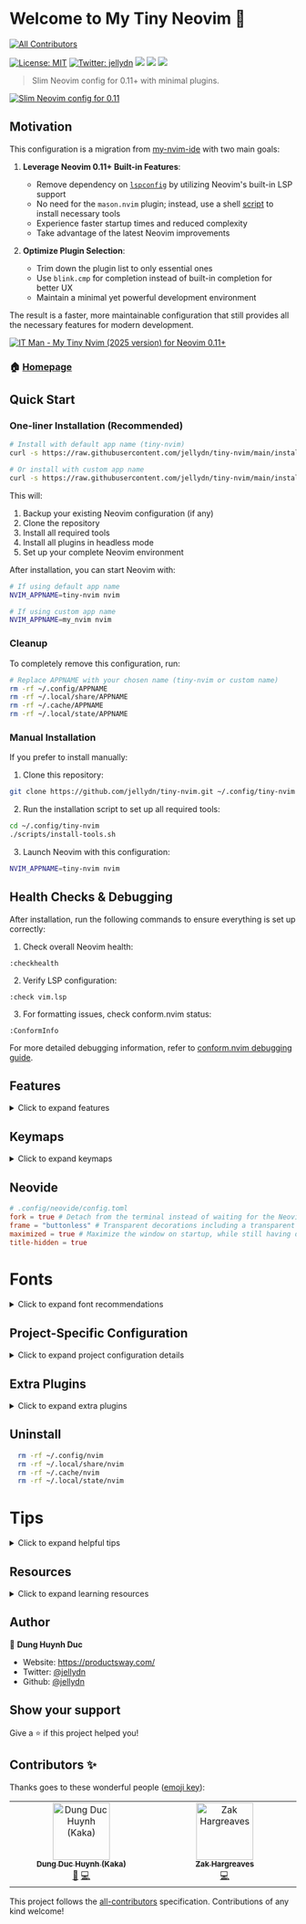 # Welcome to My Tiny Neovim 👋
<!-- ALL-CONTRIBUTORS-BADGE:START - Do not remove or modify this section -->
[![All Contributors](https://img.shields.io/badge/all_contributors-2-orange.svg?style=flat-square)](#contributors-)
<!-- ALL-CONTRIBUTORS-BADGE:END -->

[![License: MIT](https://img.shields.io/badge/License-MIT-yellow.svg)](#)
[![Twitter: jellydn](https://img.shields.io/twitter/follow/jellydn.svg?style=social)](https://twitter.com/jellydn)
<a href="https://dotfyle.com/jellydn/tiny-nvim"><img src="https://dotfyle.com/jellydn/tiny-nvim/badges/plugins?style=flat" /></a>
<a href="https://dotfyle.com/jellydn/tiny-nvim"><img src="https://dotfyle.com/jellydn/tiny-nvim/badges/leaderkey?style=flat" /></a>
<a href="https://dotfyle.com/jellydn/tiny-nvim"><img src="https://dotfyle.com/jellydn/tiny-nvim/badges/plugin-manager?style=flat" /></a>

> Slim Neovim config for 0.11+ with minimal plugins.

[![Slim Neovim config for 0.11](https://i.gyazo.com/6e351d72c2f119f70dbc55d61e9452fd.png)](https://gyazo.com/6e351d72c2f119f70dbc55d61e9452fd)

## Motivation

This configuration is a migration from [my-nvim-ide](https://github.com/jellydn/my-nvim-ide) with two main goals:

1. **Leverage Neovim 0.11+ Built-in Features**:

   - Remove dependency on [`lspconfig`](https://github.com/neovim/nvim-lspconfig/pull/3659) by utilizing Neovim's built-in LSP support
   - No need for the `mason.nvim` plugin; instead, use a shell [script](./scripts/install-tools.sh) to install necessary tools
   - Experience faster startup times and reduced complexity
   - Take advantage of the latest Neovim improvements

2. **Optimize Plugin Selection**:
   - Trim down the plugin list to only essential ones
   - Use `blink.cmp` for completion instead of built-in completion for better UX
   - Maintain a minimal yet powerful development environment

The result is a faster, more maintainable configuration that still provides all the necessary features for modern development.

[![IT Man - My Tiny Nvim (2025 version) for Neovim 0.11+](https://i.ytimg.com/vi/-N9QTQzEt0w/hqdefault.jpg)](https://www.youtube.com/watch?v=-N9QTQzEt0w)

### 🏠 [Homepage](itman.fyi)

## Quick Start

### One-liner Installation (Recommended)

```bash
# Install with default app name (tiny-nvim)
curl -s https://raw.githubusercontent.com/jellydn/tiny-nvim/main/install.sh | bash

# Or install with custom app name
curl -s https://raw.githubusercontent.com/jellydn/tiny-nvim/main/install.sh | bash -s -- --appname my_nvim
```

This will:

1. Backup your existing Neovim configuration (if any)
2. Clone the repository
3. Install all required tools
4. Install all plugins in headless mode
5. Set up your complete Neovim environment

After installation, you can start Neovim with:

```bash
# If using default app name
NVIM_APPNAME=tiny-nvim nvim

# If using custom app name
NVIM_APPNAME=my_nvim nvim
```

### Cleanup

To completely remove this configuration, run:

```bash
# Replace APPNAME with your chosen name (tiny-nvim or custom name)
rm -rf ~/.config/APPNAME
rm -rf ~/.local/share/APPNAME
rm -rf ~/.cache/APPNAME
rm -rf ~/.local/state/APPNAME
```

### Manual Installation

If you prefer to install manually:

1. Clone this repository:

```bash
git clone https://github.com/jellydn/tiny-nvim.git ~/.config/tiny-nvim
```

2. Run the installation script to set up all required tools:

```bash
cd ~/.config/tiny-nvim
./scripts/install-tools.sh
```

3. Launch Neovim with this configuration:

```bash
NVIM_APPNAME=tiny-nvim nvim
```

## Health Checks & Debugging

After installation, run the following commands to ensure everything is set up correctly:

1. Check overall Neovim health:

```vim
:checkhealth
```

2. Verify LSP configuration:

```vim
:check vim.lsp
```

3. For formatting issues, check conform.nvim status:

```vim
:ConformInfo
```

For more detailed debugging information, refer to [conform.nvim debugging guide](https://github.com/stevearc/conform.nvim/blob/master/doc/debugging.md#tools).

## Features

<details>
<summary>Click to expand features</summary>

This configuration provides a minimal yet powerful development environment with carefully selected plugins organized by category:

### Core Development

- **LSP & Completion**

  - Built-in LSP support (Neovim 0.11+)
  - [blink.cmp](https://github.com/saghen/blink.cmp) (v1.\*): Enhanced completion menu
  - [conform.nvim](https://github.com/stevearc/conform.nvim): Code formatting
  - [nvim-lint](https://github.com/mfussenegger/nvim-lint): Linting support

- **AI & Code Assistance** _(enabled by default)_

  - [CopilotChat.nvim](https://github.com/CopilotC-Nvim/CopilotChat.nvim): AI-powered coding assistant
  - [blink-copilot](https://github.com/fang2hou/blink-copilot): Copilot integration
  - [copilot.vim](https://github.com/github/copilot.vim): GitHub Copilot integration
  - [claude-code.nvim](https://github.com/greggh/claude-code.nvim): Claude Code integration

  **Usage Tips:**
  - **Copilot Chat** (`<leader>a*`): Best for interactive conversations, code explanations, and commit messages
  - **Claude Code** (`<C-,>`): Quick access to Claude for coding assistance in a floating window
  - Both can be used simultaneously without conflicts - different keybindings and use cases

- **Code Generation & Documentation**

  - [LuaSnip](https://github.com/L3MON4D3/LuaSnip) (v2.\*): Snippet engine
  - [friendly-snippets](https://github.com/rafamadriz/friendly-snippets): Snippet collection
  - [neogen](https://github.com/danymat/neogen): Documentation generator
  - [ts-comments.nvim](https://github.com/folke/ts-comments.nvim): Comment utilities
  - [mini.pairs](https://github.com/echasnovski/mini.pairs): Auto pairs
  - [mini.ai](https://github.com/echasnovski/mini.ai): Extend and create a/i textobjects

- **Git Integration**
  - [gitsigns.nvim](https://github.com/lewis6991/gitsigns.nvim): Git signs in the sign column

### Testing & Debugging

- [neotest](https://github.com/nvim-neotest/neotest): Testing framework
- [vim-test](https://github.com/vim-test/vim-test): Testing framework
- [trouble.nvim](https://github.com/folke/trouble.nvim): Diagnostics and quickfix management

### UI & Theme

- [kanagawa.nvim](https://github.com/rebelot/kanagawa.nvim): Beautiful theme inspired by Kanagawa wave
- [bufferline.nvim](https://github.com/akinsho/bufferline.nvim): Enhanced buffer management
- [mini.statusline](https://github.com/echasnovski/mini.statusline): Lightweight statusline
- [mini.icons](https://github.com/echasnovski/mini.icons): Improved icon support
- [noice.nvim](https://github.com/folke/noice.nvim): Improved notifications and command-line UI
- [snacks.nvim](https://github.com/folke/snacks.nvim): Enhanced UI and utilities

### Navigation & Search

- [flash.nvim](https://github.com/folke/flash.nvim): Navigation and search enhancements
- [which-key.nvim](https://github.com/folke/which-key.nvim): Keybinding hints and management
- [better-escape.nvim](https://github.com/max397574/better-escape.nvim): Better escape functionality
- [grug-far.nvim](https://github.com/MagicDuck/grug-far.nvim): Advanced search and replace functionality

### Task Management & Productivity

- [hurl.nvim](https://github.com/jellydn/hurl.nvim): Run HTTP requests directly from `.hurl` files
- [overseer.nvim](https://github.com/stevearc/overseer.nvim): Task runner and job management
- [persistence.nvim](https://github.com/folke/persistence.nvim): Session management
- [quick-code-runner.nvim](https://github.com/jellydn/quick-code-runner.nvim): Quick code execution
- [refactoring.nvim](https://github.com/ThePrimeagen/refactoring.nvim): Code refactoring tools
- [todo-comments.nvim](https://github.com/folke/todo-comments.nvim): Highlight and search for todo comments

### File Type Support

- [render-markdown.nvim](https://github.com/MeanderingProgrammer/render-markdown.nvim): Markdown rendering and preview
- [previm](https://github.com/previm/previm): Markdown preview in browser
- [ts-error-translator.nvim](https://github.com/dmmulroy/ts-error-translator.nvim): TypeScript error translation
- [typecheck.nvim](https://github.com/jellydn/typecheck.nvim): Type checking for TypeScript

### VSCode Integration

This configuration works seamlessly with VSCode through the [vscode-neovim](https://github.com/vscode-neovim/vscode-neovim) extension. The configuration includes:

- [VSCode-specific keymaps](lua/plugins/vscode.lua) for enhanced productivity
- Integration with VSCode's built-in features
- Support for multiple cursors and fast cursor movement
- Git integration and file navigation
- Task running and debugging support

To use this configuration in VSCode:

1. Install the vscode-neovim extension
2. Set your Neovim configuration path to point to this config:

   ```json
    "vscode-neovim.NVIM_APPNAME": "tiny-nvim",
   ```

3. Restart VSCode

You'll get the same Neovim experience in VSCode, including all the plugins and keybindings.

### Language Support

The configuration includes specialized support for various programming languages in the `lua/langs` directory:

- **TypeScript**: Enhanced TypeScript development with type checking and error translation
- **Lua**: Lua development with syntax highlighting and completion
- **Go**: Go development with gopls LSP integration
- **Python**: Python development support with LSP integration
- **Markdown**: Markdown editing with preview support

Each language configuration is modular and can be customized according to your needs.

### Theme

This configuration uses [kanagawa.nvim](https://github.com/rebelot/kanagawa.nvim) as the default theme. The theme is inspired by the Kanagawa wave and provides a beautiful, elegant color scheme that's easy on the eyes while maintaining good contrast and readability.

</details>

## Keymaps

<details>
<summary>Click to expand keymaps</summary>

### Buffer Management

| Key             | Description                 |
| --------------- | --------------------------- |
| `<leader>bp`    | Toggle Pin                  |
| `<leader>bP`    | Delete Non-Pinned Buffers   |
| `<leader>bo`    | Delete Other Buffers        |
| `<leader>br`    | Delete Buffers to the Right |
| `<leader>bl`    | Delete Buffers to the Left  |
| `<S-h>` or `[b` | Previous Buffer             |
| `<S-l>` or `]b` | Next Buffer                 |
| `[B`            | Move Buffer Left            |
| `]B`            | Move Buffer Right           |
| `<leader>bb`    | Switch to Other Buffer      |
| `<leader>`      | Switch to Other Buffer      |

### Window Management

| Key           | Description            |
| ------------- | ---------------------- |
| `<C-h>`       | Go to Left Window      |
| `<C-j>`       | Go to Lower Window     |
| `<C-k>`       | Go to Upper Window     |
| `<C-l>`       | Go to Right Window     |
| `<C-Up>`      | Increase Window Height |
| `<C-Down>`    | Decrease Window Height |
| `<C-Left>`    | Decrease Window Width  |
| `<C-Right>`   | Increase Window Width  |
| `<leader>ww`  | Other Window           |
| `<leader>wd`  | Delete Window          |
| `<leader>w-`  | Split Window Below     |
| `<leader>w\|` | Split Window Right     |
| `<leader>-`   | Split Window Below     |
| `<leader>\|`  | Split Window Right     |

### Tab Management

| Key              | Description      |
| ---------------- | ---------------- |
| `<leader><tab>l` | Last Tab         |
| `<leader><tab>o` | Close Other Tabs |
| `<leader><tab>f` | First Tab        |
| `<leader><tab>`  | New Tab          |
| `<leader><tab>]` | Next Tab         |
| `<leader><tab>d` | Close Tab        |
| `<leader><tab>[` | Previous Tab     |

### Movement & Editing

| Key     | Description                      |
| ------- | -------------------------------- |
| `j`     | Down (with gj for wrapped lines) |
| `k`     | Up (with gk for wrapped lines)   |
| `<A-j>` | Move Line Down                   |
| `<A-k>` | Move Line Up                     |
| `gl`    | Go to end of line                |
| `gh`    | Go to start of line              |
| `<A-h>` | Go to start of line              |
| `<A-l>` | Go to end of line                |
| `<A-a>` | Select all text                  |

### Git Operations

| Key           | Description         |
| ------------- | ------------------- |
| `]h`          | Next Hunk           |
| `[h`          | Previous Hunk       |
| `]H`          | Last Hunk           |
| `[H`          | First Hunk          |
| `<leader>ghs` | Stage Hunk          |
| `<leader>ghr` | Reset Hunk          |
| `<leader>ghS` | Stage Buffer        |
| `<leader>ghu` | Undo Stage Hunk     |
| `<leader>ghR` | Reset Buffer        |
| `<leader>ghp` | Preview Hunk Inline |
| `<leader>ghb` | Blame Line          |
| `<leader>ghB` | Blame Buffer        |
| `<leader>ghd` | Diff This           |
| `<leader>ghD` | Diff This ~         |
| `<leader>tb`  | Toggle Blame Line   |
| `<leader>gs`  | Git Status          |

### LSP & Code Actions

| Key          | Description                 |
| ------------ | --------------------------- |
| `<leader>ca` | Code Action                 |
| `<leader>cA` | Source Action               |
| `<leader>cr` | Rename                      |
| `<leader>cf` | Format Document             |
| `<leader>ck` | Run Type Check (TypeScript) |
| `<leader>cR` | Refactor                    |
| `<leader>.`  | Quick Fix                   |
| `gr`         | Find References             |
| `gd`         | Go to Definition            |
| `gi`         | Go to Implementation        |
| `go`         | Go to Type Definition       |
| `K`          | Show Documentation          |

### Copilot

| Key     | Description         |
| ------- | ------------------- |
| `<C-y>` | Accept Suggestion   |
| `<C-i>` | Accept Line         |
| `<C-j>` | Next Suggestion     |
| `<C-k>` | Previous Suggestion |
| `<C-d>` | Dismiss Suggestion  |

### Search & Replace

| Key          | Description                                   |
| ------------ | --------------------------------------------- |
| `<leader>sr` | Search and Replace (with file type filtering) |
| `n`          | Next Search Result                            |
| `N`          | Previous Search Result                        |
| `<leader>ur` | Redraw / Clear hlsearch / Diff Update         |

### Diagnostics & Quickfix

| Key          | Description                       |
| ------------ | --------------------------------- |
| `<leader>xx` | Toggle Diagnostics                |
| `<leader>xX` | Toggle Buffer Diagnostics         |
| `<leader>cs` | Toggle Symbols                    |
| `<leader>cl` | Toggle LSP Definitions/References |
| `<leader>xl` | Toggle Location List              |
| `<leader>xq` | Toggle Quickfix List              |
| `[q`         | Previous Quickfix                 |
| `]q`         | Next Quickfix                     |
| `<leader>cd` | Line Diagnostics                  |
| `]d`         | Next Diagnostic                   |
| `[d`         | Previous Diagnostic               |
| `]e`         | Next Error                        |
| `[e`         | Previous Error                    |
| `]w`         | Next Warning                      |
| `[w`         | Previous Warning                  |

### File Operations

| Key          | Description                      |
| ------------ | -------------------------------- |
| `<C-s>`      | Save File                        |
| `<leader>fn` | New File                         |
| `<leader>qq` | Quit All                         |
| `<C-c>`      | Copy whole file content          |
| `<leader>m`  | Markdown preview (Previm)        |
| `<leader>tm` | Toggle Markdown preview (Render) |

### UI & Formatting

| Key          | Description              |
| ------------ | ------------------------ |
| `<leader>ui` | Inspect Position         |
| `<leader>uI` | Inspect Tree             |
| `<leader>uf` | Toggle Autoformat        |
| `<leader>zz` | Open Lazy Plugin Manager |
| `<leader>?`  | Show Buffer Keymaps      |

### Todo Comments

| Key          | Description                  |
| ------------ | ---------------------------- |
| `<leader>st` | Show all todo comments       |
| `<leader>sT` | Show todo/fix/fixme comments |

### Dashboard

| Key | Description     |
| --- | --------------- |
| `f` | Find File       |
| `g` | Find Text       |
| `r` | Recent Files    |
| `c` | Config          |
| `s` | Restore Session |
| `q` | Quit            |
| `l` | Lazy            |
| `u` | Update          |

### Zen Mode

| Key          | Description      |
| ------------ | ---------------- |
| `<leader>cz` | Toggle Zen Mode  |
| `<leader>tz` | Toggle Zoom Mode |

### Terminal

| Key          | Description        |
| ------------ | ------------------ |
| `<esc><esc>` | Enter Normal Mode  |
| `<C-h>`      | Go to Left Window  |
| `<C-j>`      | Go to Lower Window |
| `<C-k>`      | Go to Upper Window |
| `<C-l>`      | Go to Right Window |
| `<C-/>`      | Hide Terminal      |
| `<C-t>`      | Toggle Terminal    |

### Treesitter

| Key         | Description                          |
| ----------- | ------------------------------------ |
| `<C-space>` | Increment Selection                  |
| `<bs>`      | Decrement Selection (in visual mode) |

### Folding

| Key  | Description                                  |
| ---- | -------------------------------------------- |
| `zv` | Close all folds except the current one       |
| `zj` | Close current fold when open, open next fold |
| `zk` | Close current fold when open, open prev fold |

### Neovide Specific

| Key     | Description           |
| ------- | --------------------- |
| `<D-s>` | Save File             |
| `<D-c>` | Copy (in visual mode) |
| `<D-v>` | Paste (in all modes)  |

### AI (Copilot Chat)

| Key          | Description                                 |
| ------------ | ------------------------------------------- |
| `<leader>ap` | CopilotChat - Prompt actions                |
| `<leader>am` | CopilotChat - Generate commit message       |
| `<leader>af` | CopilotChat - Fix Diagnostic                |
| `<leader>al` | CopilotChat - Clear buffer and chat history |
| `<leader>av` | CopilotChat - Toggle                        |
| `<leader>a?` | CopilotChat - Select Models                 |
| `<leader>aa` | CopilotChat - Select Agents                 |

### Claude Code

| Key          | Description                          |
| ------------ | ------------------------------------ |
| `<C-,>`      | Toggle Claude (normal/terminal mode) |
| `<leader>Cc` | Continue Claude conversation         |
| `<leader>Cv` | Claude verbose mode                  |

### Testing

| Key           | Description         |
| ------------- | ------------------- |
| `<leader>cjt` | Run Test Nearest    |
| `<leader>cjT` | Run Test File       |
| `<leader>cjS` | Run Test Suite      |
| `<leader>ctt` | Run File            |
| `<leader>ctT` | Run All Test Files  |
| `<leader>ctr` | Run Nearest         |
| `<leader>ctl` | Run Last            |
| `<leader>cts` | Toggle Summary      |
| `<leader>cto` | Show Output         |
| `<leader>ctO` | Toggle Output Panel |
| `<leader>ctS` | Stop                |
| `<leader>ctw` | Toggle Watch        |

### Task Runner & Code Execution

| Key          | Description           |
| ------------ | --------------------- |
| `<leader>ot` | Run Task              |
| `<leader>oq` | Quick Action          |
| `<leader>or` | Rerun Last Task       |
| `<leader>oo` | Toggle at bottom      |
| `<leader>cp` | Quick Code Runner/Pad |

### Hurl (API Testing)

| Key          | Description                       |
| ------------ | --------------------------------- |
| `<leader>hA` | Run All requests                  |
| `<leader>ha` | Run Api request                   |
| `<leader>he` | Run Api request to entry          |
| `<leader>hE` | Run Api request from entry to end |
| `<leader>hv` | Run Api in verbose mode           |
| `<leader>hV` | Run Api in very verbose mode      |
| `<leader>hr` | Rerun last command                |
| `<leader>hh` | Hurl Runner/Show Last Response    |
| `<leader>hg` | Add global variable               |
| `<leader>hG` | Manage global variable            |
| `<leader>tH` | Toggle Hurl Split/Popup           |
| `<leader>hd` | Debug Info                        |

</details>

## Neovide

```toml
# .config/neovide/config.toml
fork = true # Detach from the terminal instead of waiting for the Neovide process to terminate.
frame = "buttonless" # Transparent decorations including a transparent bar.
maximized = true # Maximize the window on startup, while still having decorations and the status bar of your OS visible.
title-hidden = true
```

# Fonts

<details>
<summary>Click to expand font recommendations</summary>

I recommend using the following repo to get a "Nerd Font" (Font that supports icons)

[getnf](https://github.com/ronniedroid/getnf)

</details>

## Project-Specific Configuration

<details>
<summary>Click to expand project configuration details</summary>

This configuration supports project-specific settings through `.nvim-config.lua` files. When Neovim starts, it will automatically look for a `.nvim-config.lua` file in the current working directory and load it if available.

### Quick Setup with ProjectSettings

You can quickly create a `.nvim-config.lua` file using the `:ProjectSettings` command. This interactive command will:

1. Show available plugins and LSP servers
2. Let you select which ones to enable
3. Create a `.nvim-config.lua` file with your selections

Example usage:

```vim
:ProjectSettings
```

Available options:

1. Plugins:

   - `no-neck-pain`: Additional UI plugin
   - `codecompanion`: AI code companion
   - `avante`: Alternative AI assistant
   - `mcphub`: Minecraft Plugin Hub

2. LSP Servers:
   - `eslint`: ESLint language server
   - `lua_ls`: Lua language server
   - `biome`: Biome = Eslint + Prettier
   - `json`: JSON language server
   - `pyright`: Python language server
   - `gopls`: Go language server
   - `tailwindcss`: Tailwind CSS language server

When prompted, enter your selections as comma-separated values:

```
Plugins: no-neck-pain,codecompanion
LSP: eslint,biome
```

### Manual Configuration

You can also manually create a `.nvim-config.lua` file:

```lua
-- Project-specific Neovim configuration

-- Set TypeScript LSP server
vim.g.lsp_typescript_server = "ts_ls"

-- Enable additional LSP servers
vim.g.lsp_on_demands = {
  "eslint",        -- ESLint language server
}

-- Enable extra plugins
vim.g.enable_extra_plugins = {
  "no-neck-pain",  -- Additional UI plugin
  "nvim-eslint"    -- ESLint integration
}

-- Set any other project-specific settings
vim.opt.tabstop = 2
vim.opt.shiftwidth = 2
```

This file is not tracked by git, making it perfect for project-specific customizations.

</details>

## Extra Plugins

<details>
<summary>Click to expand extra plugins</summary>

This configuration includes several extra plugins that can be enabled on demand through your project-specific configuration. These plugins provide additional functionality without bloating the core configuration.

### Available Extra Plugins

1. **[no-neck-pain.nvim](https://github.com/shortcuts/no-neck-pain.nvim)**

   - Distraction-free writing mode with customizable width
   - Alternative to zen-mode with a focus on reducing neck strain
   - Keymaps:
     - `<leader>cz`: Toggle No Neck Pain mode
     - `<leader>zu`: Increase width
     - `<leader>zd`: Decrease width

2. **[codecompanion.nvim](https://github.com/olimorris/codecompanion.nvim)**

   - AI code companion with GitHub Copilot integration
   - Rich set of features including code explanation, refactoring, and inline documentation
   - Supports slash commands for context-aware actions
   - Keymaps prefix: `<leader>A`
   - Visual mode selections:
     - `<leader>Ae`: Explain selected code
     - `<leader>Af`: Fix selected code
     - `<leader>At`: Generate unit tests for selected code
     - `<leader>Ar`: Refactor selected code
     - `<leader>Ad`: Add inline documentation
     - `<leader>An`: Suggest better naming

3. **[avante.nvim](https://github.com/yetone/avante.nvim)**

   - Alternative AI code assistant using Copilot
   - Replaces the standard Copilot implementation
   - Provides a more streamlined interface

4. **[mcphub.nvim](https://github.com/ravitemer/mcphub.nvim)**
   - Minecraft Plugin Hub integration
   - Access Minecraft plugins directly from Neovim
   - Command: `:MCPHub`

5. **[oil.nvim](https://github.com/stevearc/oil.nvim)**
   - File explorer that lets you edit your filesystem like a buffer
   - Replace netrw with a more intuitive file management experience
   - Built-in git integration and smart file hiding
   - Keymaps:
     - `<leader>e`: Toggle floating file explorer
     - `<C-s>`: Save all changes in oil buffer
     - `q`: Close oil buffer

6. **[nvim-ufo](https://github.com/kevinhwang91/nvim-ufo)**
   - Ultra-fast folding with treesitter and indent providers
   - Enhanced fold text with line count display
   - Improves code navigation and readability
   - Keymaps:
     - `zR`: Open all folds
     - `zM`: Close all folds

7. **[fold-preview.nvim](https://github.com/anuvyklack/fold-preview.nvim)**
   - Preview folded code without opening the fold
   - Includes pretty-fold.nvim for better fold text formatting
   - Smart fold navigation with h/l keys
   - Shows fold level indicators and line counts

### Enabling Extra Plugins

To enable any of these plugins, add them to your `.nvim-config.lua` file:

```lua
vim.g.enable_extra_plugins = {
  "no-neck-pain",
  "codecompanion",
  "avante",
  "mcphub",
  "oil",
  "nvim-ufo",
  "fold-preview"
}
```

Note that some plugins like `avante.nvim` will disable conflicting plugins (such as `copilot.vim`) when enabled.

</details>

## Uninstall

```sh
  rm -rf ~/.config/nvim
  rm -rf ~/.local/share/nvim
  rm -rf ~/.cache/nvim
  rm -rf ~/.local/state/nvim
```

# Tips

<details>
<summary>Click to expand helpful tips</summary>

- Improve key repeat on Mac OSX, need to restart

```sh
defaults write NSGlobalDomain KeyRepeat -int 1
defaults write NSGlobalDomain InitialKeyRepeat -int 14
```

- VSCode on Mac

To enable key-repeating, execute the following in your Terminal, log out and back in, and then restart VS Code:

```sh
# For VS Code
defaults write com.microsoft.VSCode ApplePressAndHoldEnabled -bool false
# For VS Code Insider
defaults write com.microsoft.VSCodeInsiders ApplePressAndHoldEnabled -bool false
# If necessary, reset global default
defaults delete -g ApplePressAndHoldEnabled
# For Cursor
defaults write com.todesktop.230313mzl4w4u92 ApplePressAndHoldEnabled -bool false
```

Also increasing Key Repeat and Delay Until Repeat settings in System Preferences -> Keyboard.

[![Key repeat rate](https://i.gyazo.com/e58be996275fe50bee31412ea5930017.png)](https://gyazo.com/e58be996275fe50bee31412ea5930017)

- Disable `full stop with double-space` if you see the delay with `<space>-<space>`

[![Which-key](https://i.gyazo.com/6403f6c57d2e54aca230589b2173eeb0.png)](https://gyazo.com/6403f6c57d2e54aca230589b2173eeb0)

</details>

## Resources

<details>
<summary>Click to expand learning resources</summary>

- [What's New in Neovim 0.11](https://gpanders.com/blog/whats-new-in-neovim-0-11/): A detailed overview of the latest features and improvements in Neovim 0.11.
- [Neovim 0.11 Built-in Completion Setup](https://gist.github.com/miroshQa/7c61292bc37070bb7606a29e07fe00e2): A comprehensive guide for setting up built-in completion in Neovim 0.11+.

[![IT Man - LazyVim Power User Guide](https://i.ytimg.com/vi/jveM3hZs_oI/hqdefault.jpg)](https://www.youtube.com/watch?v=jveM3hZs_oI)

[![IT Man - Talk #33 NeoVim as IDE [Vietnamese]](https://i.ytimg.com/vi/dFi8CzvqkNE/hqdefault.jpg)](https://www.youtube.com/watch?v=dFi8CzvqkNE)

[![IT Man - Talk #35 #Neovim IDE for Web Developer](https://i.ytimg.com/vi/3EbgMJ-RcWY/hqdefault.jpg)](https://www.youtube.com/watch?v=3EbgMJ-RcWY)

[![IT Man - Step-by-Step Guide: Integrating Copilot Chat with Neovim [Vietnamese]](https://i.ytimg.com/vi/By_CCai62JE/hqdefault.jpg)](https://www.youtube.com/watch?v=By_CCai62JE)

[![IT Man - Power up your Neovim with Gen.nvim](https://i.ytimg.com/vi/2nt_qcchW_8/hqdefault.jpg)](https://www.youtube.com/watch?v=2nt_qcchW_8)

[![IT Man - Boost Your Neovim Productivity with GitHub Copilot Chat](https://i.ytimg.com/vi/6oOPGaKCd_Q/hqdefault.jpg)](https://www.youtube.com/watch?v=6oOPGaKCd_Q)

[![IT Man - Get to know GitHub Copilot Chat in #Neovim and be productive IMMEDIATELY](https://i.ytimg.com/vi/sSih4khcstc/hqdefault.jpg)](https://www.youtube.com/watch?v=sSih4khcstc)

[![IT Man - Master Neovim with CopilotChat.nvim v3: Features, Demos, and Innovations](https://i.ytimg.com/vi/PfYnLcSVPh0/hqdefault.jpg)](https://www.youtube.com/watch?v=PfYnLcSVPh0)

[![IT Man - Enhance Your Neovim Experience with LSP Plugins](https://i.ytimg.com/vi/JwWNIQgL4Fk/hqdefault.jpg)](https://www.youtube.com/watch?v=JwWNIQgL4Fk)

[![IT Man - Bringing Zed AI Experience to Neovim with codecompanion.nvim](https://i.ytimg.com/vi/KbWI4ilHKv4/hqdefault.jpg)](https://www.youtube.com/watch?v=KbWI4ilHKv4)

</details>

## Author

👤 **Dung Huynh Duc**

- Website: https://productsway.com/
- Twitter: [@jellydn](https://twitter.com/jellydn)
- Github: [@jellydn](https://github.com/jellydn)

## Show your support

Give a ⭐️ if this project helped you!

## Contributors ✨

Thanks goes to these wonderful people ([emoji key](https://allcontributors.org/docs/en/emoji-key)):

<!-- ALL-CONTRIBUTORS-LIST:START - Do not remove or modify this section -->
<!-- prettier-ignore-start -->
<!-- markdownlint-disable -->
<table>
  <tbody>
    <tr>
      <td align="center" valign="top" width="14.28%"><a href="https://productsway.com/"><img src="https://avatars.githubusercontent.com/u/870029?v=4?s=100" width="100px;" alt="Dung Duc Huynh (Kaka)"/><br /><sub><b>Dung Duc Huynh (Kaka)</b></sub></a><br /><a href="https://github.com/jellydn/tiny-nvim/commits?author=jellydn" title="Documentation">📖</a> <a href="https://github.com/jellydn/tiny-nvim/commits?author=jellydn" title="Code">💻</a></td>
      <td align="center" valign="top" width="14.28%"><a href="https://github.com/ZakHargz"><img src="https://avatars.githubusercontent.com/u/54669265?v=4?s=100" width="100px;" alt="Zak Hargreaves"/><br /><sub><b>Zak Hargreaves</b></sub></a><br /><a href="https://github.com/jellydn/tiny-nvim/commits?author=ZakHargz" title="Code">💻</a></td>
    </tr>
  </tbody>
</table>

<!-- markdownlint-restore -->
<!-- prettier-ignore-end -->

<!-- ALL-CONTRIBUTORS-LIST:END -->

This project follows the [all-contributors](https://github.com/all-contributors/all-contributors) specification. Contributions of any kind welcome!